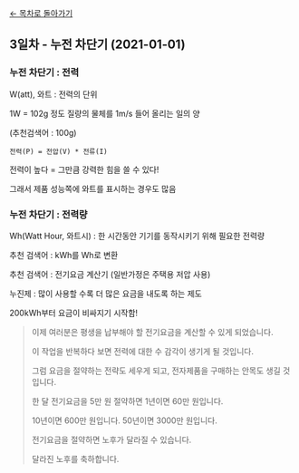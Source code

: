 [← 목차로 돌아가기](./README.md)

## 3일차 - 누전 차단기 (2021-01-01)

### 누전 차단기 : 전력

W(att), 와트 : 전력의 단위

1W = 102g 정도 질량의 물체를 1m/s 들어 올리는 일의 양

(추천검색어 : 100g)

`전력(P) = 전압(V) * 전류(I)`

전력이 높다 = 그만큼 강력한 힘을 쓸 수 있다!

그래서 제품 성능쪽에 와트를 표시하는 경우도 많음

### 누전 차단기 : 전력량

Wh(Watt Hour, 와트시) : 한 시간동안 기기를 동작시키기 위해 필요한 전력량

추천 검색어 : kWh를 Wh로 변환

추천 검색어 : 전기요금 계산기 (일반가정은 주택용 저압 사용)

누진제 : 많이 사용할 수록 더 많은 요금을 내도록 하는 제도

200kWh부터 요금이 비싸지기 시작함!

> 이제 여러분은 평생을 납부해야 할 전기요금을 계산할 수 있게 되었습니다.
>
> 이 작업을 반복하다 보면 전력에 대한 수 감각이 생기게 될 것입니다.
>
> 그럼 요금을 절약하는 전략도 세우게 되고, 전자제품을 구매하는 안목도 생길 것입니다.
>
> 한 달 전기요금을 5만 원 절약하면 1년이면 60만 원입니다.
>
> 10년이면 600만 원입니다. 50년이면 3000만 원입니다.
>
> 전기요금을 절약하면 노후가 달라질 수 있습니다.
>
> 달라진 노후를 축하합니다.
